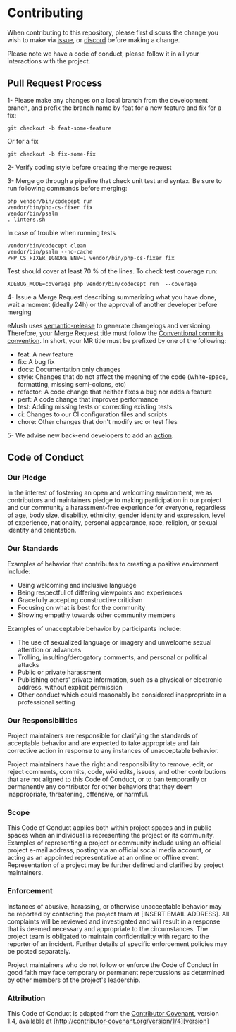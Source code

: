# Contributing

When contributing to this repository, please first discuss the change you wish to make via [issue](https://gitlab.com/eternaltwin/mush/mush/-/issues/?sort=updated_desc&state=opened&first_page_size=100),
or [discord](https://discord.com/channels/693082011484684348) before making a change. 

Please note we have a code of conduct, please follow it in all your interactions with the project.

## Pull Request Process

1- Please make any changes on a local branch from the development branch, and prefix the branch name by feat for a new feature and fix for a fix:
```
git checkout -b feat-some-feature
```
Or for a fix
```
git checkout -b fix-some-fix
```
2- Verify coding style before creating the merge request

3- Merge go through a pipeline that check unit test and syntax. Be sure to run following commands before merging:
```
php vendor/bin/codecept run
vendor/bin/php-cs-fixer fix
vendor/bin/psalm
. linters.sh 
```
In case of trouble when running tests
```
vendor/bin/codecept clean
vendor/bin/psalm --no-cache
PHP_CS_FIXER_IGNORE_ENV=1 vendor/bin/php-cs-fixer fix
```
Test should cover at least 70 % of the lines. To check test coverage run:
```
XDEBUG_MODE=coverage php vendor/bin/codecept run  --coverage
```

4- Issue a Merge Request describing summarizing what you have done, wait a moment (ideally 24h) or the approval of another developer before merging

eMush uses [semantic-release](https://semantic-release.gitbook.io/semantic-release/) to generate changelogs and versioning.
Therefore, your Merge Request title must follow the [Conventional commits convention](https://www.conventionalcommits.org/en/v1.0.0/#summary).
In short, your MR title must be prefixed by one of the following:
- feat: A new feature
- fix: A bug fix
- docs: Documentation only changes
- style: Changes that do not affect the meaning of the code (white-space, formatting, missing semi-colons, etc)
- refactor: A code change that neither fixes a bug nor adds a feature
- perf: A code change that improves performance
- test: Adding missing tests or correcting existing tests
- ci: Changes to our CI configuration files and scripts
- chore: Other changes that don't modify src or test files

5- We advise new back-end developers to add an [action](./Api/src/Action/README.md).

## Code of Conduct

### Our Pledge

In the interest of fostering an open and welcoming environment, we as
contributors and maintainers pledge to making participation in our project and
our community a harassment-free experience for everyone, regardless of age, body
size, disability, ethnicity, gender identity and expression, level of experience,
nationality, personal appearance, race, religion, or sexual identity and
orientation.

### Our Standards

Examples of behavior that contributes to creating a positive environment
include:

* Using welcoming and inclusive language
* Being respectful of differing viewpoints and experiences
* Gracefully accepting constructive criticism
* Focusing on what is best for the community
* Showing empathy towards other community members

Examples of unacceptable behavior by participants include:

* The use of sexualized language or imagery and unwelcome sexual attention or
advances
* Trolling, insulting/derogatory comments, and personal or political attacks
* Public or private harassment
* Publishing others' private information, such as a physical or electronic
  address, without explicit permission
* Other conduct which could reasonably be considered inappropriate in a
  professional setting

### Our Responsibilities

Project maintainers are responsible for clarifying the standards of acceptable
behavior and are expected to take appropriate and fair corrective action in
response to any instances of unacceptable behavior.

Project maintainers have the right and responsibility to remove, edit, or
reject comments, commits, code, wiki edits, issues, and other contributions
that are not aligned to this Code of Conduct, or to ban temporarily or
permanently any contributor for other behaviors that they deem inappropriate,
threatening, offensive, or harmful.

### Scope

This Code of Conduct applies both within project spaces and in public spaces
when an individual is representing the project or its community. Examples of
representing a project or community include using an official project e-mail
address, posting via an official social media account, or acting as an appointed
representative at an online or offline event. Representation of a project may be
further defined and clarified by project maintainers.

### Enforcement

Instances of abusive, harassing, or otherwise unacceptable behavior may be
reported by contacting the project team at [INSERT EMAIL ADDRESS]. All
complaints will be reviewed and investigated and will result in a response that
is deemed necessary and appropriate to the circumstances. The project team is
obligated to maintain confidentiality with regard to the reporter of an incident.
Further details of specific enforcement policies may be posted separately.

Project maintainers who do not follow or enforce the Code of Conduct in good
faith may face temporary or permanent repercussions as determined by other
members of the project's leadership.

### Attribution

This Code of Conduct is adapted from the [Contributor Covenant][homepage], version 1.4,
available at [http://contributor-covenant.org/version/1/4][version]

[homepage]: http://contributor-covenant.org
[version]: http://contributor-covenant.org/version/1/4/
